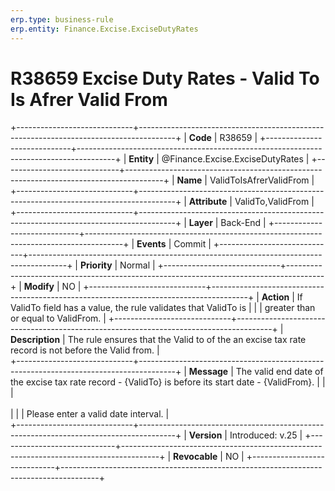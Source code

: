 ```yaml
---
erp.type: business-rule
erp.entity: Finance.Excise.ExciseDutyRates  
---
```


# R38659 Excise Duty Rates - Valid To Is Afrer Valid From
+-----------------------------+---------------------------------------------------------------------------------------+
| **Code**                    | R38659                                                                                |
+-----------------------------+---------------------------------------------------------------------------------------+
| **Entity**                  | @Finance.Excise.ExciseDutyRates                                                       |
+-----------------------------+---------------------------------------------------------------------------------------+
| **Name**                    |  ValidToIsAfrerValidFrom                                                              |
+-----------------------------+---------------------------------------------------------------------------------------+
| **Attribute**               |  ValidTo,ValidFrom                                                                    |
+-----------------------------+---------------------------------------------------------------------------------------+
| **Layer**                   | Back-End                                                                              |
+-----------------------------+---------------------------------------------------------------------------------------+
| **Events**                  | Commit                                                                                |
+-----------------------------+---------------------------------------------------------------------------------------+
| **Priority**                | Normal                                                                                |
+-----------------------------+---------------------------------------------------------------------------------------+
| **Modify**                  | NO                                                                                    |
+-----------------------------+---------------------------------------------------------------------------------------+
| **Action**                  | If ValidTo field has a value, the rule validates that ValidTo is                      |
|                             | greater than or equal to ValidFrom.                                                   |
+-----------------------------+---------------------------------------------------------------------------------------+
| **Description**             | The rule ensures that the Valid to of the an excise tax rate record is not before the Valid from. |     
+-----------------------------+---------------------------------------------------------------------------------------+
| **Message**                 | The valid end date of the excise tax rate record - {ValidTo} is before its start date - {ValidFrom}.   | 
|                             | <br></br>                                                                             | 
|                             | Please enter a valid date interval.                                                   |         
+-----------------------------+---------------------------------------------------------------------------------------+
| **Version**                 | Introduced: v.25                                                                      |
+-----------------------------+---------------------------------------------------------------------------------------+
| **Revocable**               | NO                                                                                    |
+-----------------------------+---------------------------------------------------------------------------------------+
